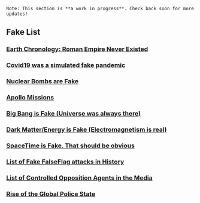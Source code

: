 <meta name="title" content="Everything you learned in Public School is a lie spiced with truth" />
<meta name="description" content="Everything you learned in Public School is a lie spiced with truth" />

```
Note: This section is **a work in progress**. Check back soon for more updates!
```

## Fake List

### [Earth Chronology: Roman Empire Never Existed ](/chronology)

### [Covid19 was a simulated fake pandemic](/conspiracy/covid19ovid19)

### [Nuclear Bombs are Fake](/conspiracy/nukes/nukes)

### [Apollo Missions](/conspiracy/apolloapollo)

### [Big Bang is Fake (Universe was always there)](/cosmology/astronomy)

### [Dark Matter/Energy is Fake (Electromagnetism is real)](/cosmology/astronomy)

### [SpaceTime is Fake. That should be obvious](/cosmology/astronomy)

### [List of Fake FalseFlag attacks in History](/controlled_opposition/false_flag)

### [List of Controlled Opposition Agents in the Media](/controlled_oppositionsition)

### [Rise of the Global Police State](https://articles.mercola.com/sites/articles/archive/2023/10/17/rise-of-the-global-police-state.aspx)